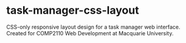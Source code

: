 # task-manager-css-layout
CSS-only responsive layout design for a task manager web interface. Created for COMP2110 Web Development at Macquarie University.
